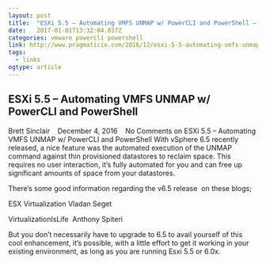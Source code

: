 ```yaml
---
layout: post
title:  "ESXi 5.5 – Automating VMFS UNMAP w/ PowerCLI and PowerShell – Pragmatic IO"
date:   2017-01-01T13:32:04.837Z
categories: vmware powercli powershell
link: http://www.pragmaticio.com/2016/12/esxi-5-5-automating-vmfs-unmap-w-powercli-and-powershell/?utm_source=ReviveOldPost&utm_medium=social&utm_campaign=ReviveOldPost
tags:
  - links
ogtype: article
---
```


## ESXi 5.5 – Automating VMFS UNMAP w/ PowerCLI and PowerShell
 Brett Sinclair    December 4, 2016    No Comments on ESXi 5.5 – Automating VMFS UNMAP w/ PowerCLI and PowerShell
With vSphere 6.5 recently released, a nice feature was the automated execution of the UNMAP command against thin provisioned datastores to reclaim space. This requires no user interaction, it’s fully automated for you and can free up significant amounts of space from your datastores.

There’s some good information regarding the v6.5 release  on these blogs;

ESX Virtualization Vladan Seget

VirtualizationIsLife  Anthony Spiteri

But you don’t necessarily have to upgrade to 6.5 to avail yourself of this cool enhancement, it’s possible, with a little effort to get it working in your existing environment, as long as you are running Esxi 5.5 or 6.0x.
